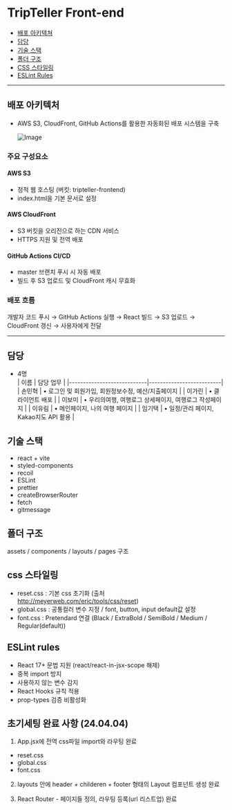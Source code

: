 # TripTeller Front-end

- [배포 아키텍쳐](#배포-아키텍처)
- [담당](#담당)
- [기술 스택](#기술-스택)
- [폴더 구조](#폴더-구조)
- [CSS 스타일링](#css-스타일링)
- [ESLint Rules](#eslint-rules)

---

## 배포 아키텍처

- AWS S3, CloudFront, GitHub Actions를 활용한 자동화된 배포 시스템을 구축

    ![Image](https://github.com/user-attachments/assets/e612353c-b2c6-401b-bc21-d6bbd21c037c)

### 주요 구성요소

#### AWS S3

- 정적 웹 호스팅 (버킷: tripteller-frontend)
- index.html을 기본 문서로 설정

#### AWS CloudFront

- S3 버킷을 오리진으로 하는 CDN 서비스
- HTTPS 지원 및 전역 배포

#### GitHub Actions CI/CD

- master 브랜치 푸시 시 자동 배포
- 빌드 후 S3 업로드 및 CloudFront 캐시 무효화

### 배포 흐름

개발자 코드 푸시 → GitHub Actions 실행 → React 빌드 → S3 업로드 → CloudFront 갱신 → 사용자에게 전달

---

## 담당

- 4명 <br>
  | 이름  | 담당 업무 |
  |----------------------------|--------------------------|
  | 손민혁 | • 로그인 및 회원가입, 회원정보수정, 예산/지출페이지 |
  | 이가린 | • 클라이언트 배포 |
  | 이보미 | • 우리의여행, 여행로그 상세페이지, 여행로그 작성페이지 |
  | 이유림 | • 메인페이지, 나의 여행 페이지 |
  | 임기택 | • 일정/관리 페이지, Kakao지도 API 활용 |

## 기술 스택

- react + vite
- styled-components
- recoil
- ESLint
- prettier
- createBrowserRouter
- fetch
- gitmessage

## 폴더 구조

assets / components / layouts / pages 구조

## css 스타일링

- reset.css : 기본 css 초기화 (출처 http://meyerweb.com/eric/tools/css/reset)
- global.css : 공통컬러 변수 지정 / font, button, input default값 설정
- font.css : Pretendard 연결 (Black / ExtraBold / SemiBold / Medium / Regular(default))

## ESLint rules

- React 17+ 문법 지원 (react/react-in-jsx-scope 해제)
- 중복 import 방지
- 사용하지 않는 변수 감지
- React Hooks 규칙 적용
- prop-types 검증 비활성화

## 초기세팅 완료 사항 (24.04.04)

1. App.jsx에 전역 css파일 import와 라우팅 완료

- reset.css
- global.css
- font.css

2. layouts 안에 header + childeren + footer 형태의 Layout 컴포넌트 생성 완료

3. React Router - 페이지들 정의, 라우팅 등록(url 리스트업) 완료
